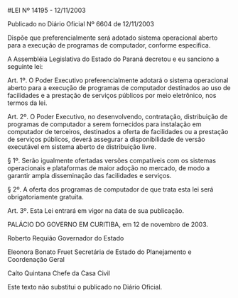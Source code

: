 #LEI Nº 14195 - 12/11/2003

Publicado no Diário Oficial Nº 6604 de 12/11/2003

Dispõe que preferencialmente será adotado sistema operacional aberto para a execução de programas de computador, conforme especifica.	

A Assembléia Legislativa do Estado do Paraná
decretou e eu sanciono a seguinte lei:

Art. 1º. O Poder Executivo preferencialmente adotará o sistema operacional aberto para a execução de programas de computador destinados ao uso de facilidades e a prestação de serviços públicos por meio eletrônico, nos termos da lei.	

Art. 2º. O Poder Executivo, no desenvolvendo, contratação, distribuição de programas de computador a serem fornecidos para instalação em computador de terceiros, destinados a oferta de facilidades ou a prestação de serviços públicos, deverá assegurar a disponibilidade de versão executável em sistema aberto de distribuição livre.

§ 1º. Serão igualmente ofertadas versões compatíveis com os sistemas operacionais e plataformas de maior adoção no mercado, de modo a garantir ampla disseminação das facilidades e serviços.

§ 2º. A oferta dos programas de computador de que trata esta lei será obrigatoriamente gratuita. 

Art. 3º. Esta Lei entrará em vigor na data de sua publicação.

PALÁCIO DO GOVERNO EM CURITIBA, em 12 de novembro de 2003. 

Roberto Requião
Governador do Estado

Eleonora Bonato Fruet
Secretária de Estado do Planejamento
e Coordenação Geral

Caíto Quintana
Chefe da Casa Civil

Este texto não substitui o publicado no Diário Oficial.
